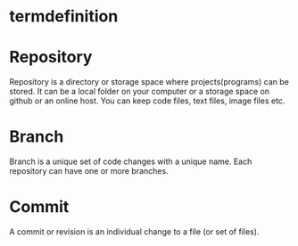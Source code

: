 # termdefinition

# Repository
Repository is a directory or storage space where projects(programs) can be stored. It can be a local folder on your computer or a storage space on github or an online host. You can keep code files, text files, image files etc.

# Branch
Branch is a unique set of code changes with a unique name. Each repository can have one or more branches.

# Commit
A commit or revision is an individual change to a file (or set of files).
